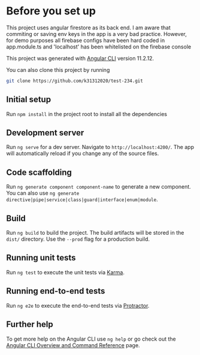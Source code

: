# Before you set up

This project uses angular firestore as its back end. I am aware that commiting or saving env keys in the app is a very bad practice.
However, for demo purposes all firebase configs have been hard coded in app.module.ts and 'localhost' has been whitelisted on the firebase console

This project was generated with [Angular CLI](https://github.com/angular/angular-cli) version 11.2.12.

You can also clone this project by running 
```sh
git clone https://github.com/k31312020/test-234.git
```

## Initial setup

Run `npm install` in the project root to install all the dependencies

## Development server

Run `ng serve` for a dev server. Navigate to `http://localhost:4200/`. The app will automatically reload if you change any of the source files.

## Code scaffolding

Run `ng generate component component-name` to generate a new component. You can also use `ng generate directive|pipe|service|class|guard|interface|enum|module`.

## Build

Run `ng build` to build the project. The build artifacts will be stored in the `dist/` directory. Use the `--prod` flag for a production build.

## Running unit tests

Run `ng test` to execute the unit tests via [Karma](https://karma-runner.github.io).

## Running end-to-end tests

Run `ng e2e` to execute the end-to-end tests via [Protractor](http://www.protractortest.org/).

## Further help

To get more help on the Angular CLI use `ng help` or go check out the [Angular CLI Overview and Command Reference](https://angular.io/cli) page.
